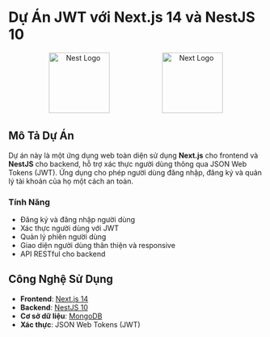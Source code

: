 # Dự Án JWT với Next.js 14 và NestJS 10

<p align="center">
    <img src="https://nestjs.com/img/logo-small.svg" width="120" alt="Nest Logo" style="margin-right: 100px;" />
    <img src="https://assets.vercel.com/image/upload/v1662130559/nextjs/Icon_light_background.png" width="120" alt="Next Logo" />
</p>

## Mô Tả Dự Án

Dự án này là một ứng dụng web toàn diện sử dụng **Next.js** cho frontend và **NestJS** cho backend, hỗ trợ xác thực người dùng thông qua JSON Web Tokens (JWT). Ứng dụng cho phép người dùng đăng nhập, đăng ký và quản lý tài khoản của họ một cách an toàn.

### Tính Năng

- Đăng ký và đăng nhập người dùng
- Xác thực người dùng với JWT
- Quản lý phiên người dùng
- Giao diện người dùng thân thiện và responsive
- API RESTful cho backend

## Công Nghệ Sử Dụng

- **Frontend**: [Next.js 14](https://nextjs.org)
- **Backend**: [NestJS 10](https://nestjs.com)
- **Cơ sở dữ liệu**: [MongoDB](https://www.mongodb.com)
- **Xác thực**: JSON Web Tokens (JWT)